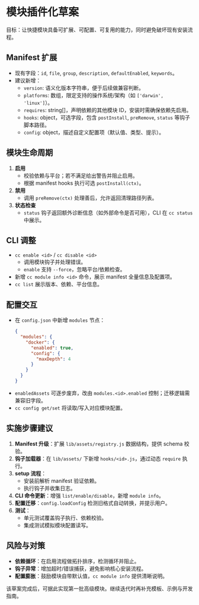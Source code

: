 # 模块插件化草案

目标：让快捷模块具备可扩展、可配置、可复用的能力，同时避免破坏现有安装流程。

## Manifest 扩展
- 现有字段：`id`, `file`, `group`, `description`, `defaultEnabled`, `keywords`。
- 建议新增：
  - `version`: 语义化版本字符串，便于后续做兼容判断。
  - `platforms`: 数组，限定支持的操作系统/架构（如 `['darwin', 'linux']`）。
  - `requires`: string[]，声明依赖的其他模块 ID，安装时需确保依赖先启用。
  - `hooks`: object，可选字段，包含 `postInstall`, `preRemove`, `status` 等钩子脚本路径。
  - `config`: object，描述自定义配置项（默认值、类型、提示）。

## 模块生命周期
1. **启用**
   - 校验依赖与平台；若不满足给出警告并阻止启用。
   - 根据 manifest hooks 执行可选 `postInstall(ctx)`。
2. **禁用**
   - 调用 `preRemove(ctx)` 处理善后，允许返回清理路径列表。
3. **状态检查**
   - `status` 钩子返回额外诊断信息（如外部命令是否可用），CLI 在 `cc status` 中展示。

## CLI 调整
- `cc enable <id>` / `cc disable <id>`
  - 调用模块钩子并处理错误。
  - `enable` 支持 `--force`，忽略平台/依赖检查。
- 新增 `cc module info <id>` 命令，展示 manifest 全量信息及配置项。
- `cc list` 展示版本、依赖、平台信息。

## 配置交互
- 在 `config.json` 中新增 `modules` 节点：
  ```json
  {
    "modules": {
      "docker": {
        "enabled": true,
        "config": {
          "maxDepth": 4
        }
      }
    }
  }
  ```
- `enabledAssets` 可逐步废弃，改由 `modules.<id>.enabled` 控制；迁移逻辑需兼容旧字段。
- `cc config get/set` 将读取/写入对应模块配置。

## 实施步骤建议
1. **Manifest 升级**：扩展 `lib/assets/registry.js` 数据结构，提供 schema 校验。
2. **钩子加载器**：在 `lib/assets/` 下新增 `hooks/<id>.js`，通过动态 `require` 执行。
3. **setup 流程**：
   - 安装前解析 manifest 验证依赖。
   - 执行钩子并收集日志。
4. **CLI 命令更新**：增强 `list/enable/disable`，新增 `module info`。
5. **配置迁移**：`config.loadConfig` 检测旧格式自动转换，并提示用户。
6. **测试**：
   - 单元测试覆盖钩子执行、依赖校验。
   - 集成测试模拟模块配置读写。

## 风险与对策
- **依赖循环**：在启用流程做拓扑排序，检测循环并阻止。
- **钩子异常**：增加超时/错误捕获，避免影响核心安装流程。
- **配置膨胀**：鼓励模块自带默认值，`cc module info` 提供清晰说明。

该草案完成后，可据此实现第一批高级模块。继续迭代时再补充模板、示例与开发指南。
